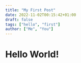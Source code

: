 ```yaml
---
title: "My First Post"
date: 2022-11-02T00:15:42+01:00
draft: false
tags: ["hello", "first"]
author: ["Me", "You"]
---
```

# Hello World!
